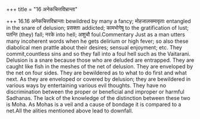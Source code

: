 +++
title = "16 अनेकचित्तविभ्रान्ता"

+++
16.16 अनेकचित्तविभ्रान्ताः bewildred by many a fancy; मोहजालसमावृताः
entangled in the snare of delusion; प्रसक्ताः addicted; कामभोगेषु to the
gratification of lust; पतन्ति (they) fall; नरके into hell; अशुचौ
foul.Commentary Just as a man utters many incoherent words when he gets
delirium or high fever; so also these diabolical men prattle about their
desires; sensual enjoyment; etc. They commit,countless sins and so they
fall into a foul hell such as the Vaitarani. Delusion is a snare because
those who are deluded are entrapped. They are caught like fish in the
meshes of the net of delusion. They are enveloped by the net on four
sides. They are bewildered as to what to do first and what next. As they
are enveloped or covered by delusion; they are bewildered in various
ways by entertaining various evil thoughts. They have no discrimination
between the proper or beneficial and improper or harmful Sadhanas. The
lack of the knowledge of the distinction between these two is Moha. As
Mohas is a veil and a cause of bondage it is compared to a net.All the
alities mentioned above lead to downfall.
